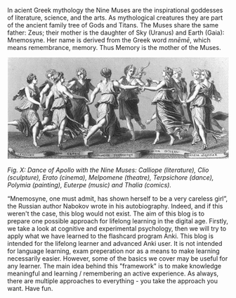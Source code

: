 In acient Greek mythology the Nine Muses are the inspirational goddesses of literature, science, and the arts. As mythological creatures they are part of the ancient family tree of Gods and Titans. The Muses share the same father: Zeus; their mother is the daughter of Sky (Uranus) and Earth (Gaia): Mnemosyne. Her name is derived from the Greek word *mnēmē*, which means remembrance, memory. Thus Memory is the mother of the Muses.

[source: https://upload.wikimedia.org/wikipedia/commons/8/88/NineMuses.gif]::
<img src="NineMuses.gif" width="650">

*Fig. X: Dance of Apollo with the Nine Muses: Calliope (literature), Clio (sculpture), Erato (cinema), Melpomene (theatre), Terpsichore (dance), Polymia (painting), Euterpe (music) and Thalia (comics).*

[source: http://brandl-art-articles.blogspot.com/2013/12/the-nine-arts-and-nine-muses.html + wiki]::

“Mnemosyne, one must admit, has shown herself to be a very careless girl”, the Russian author Nabokov wrote in his autobiography. Indeed, and if this weren't the case, this blog would not exist. The aim of this blog is to prepare one possible approach for lifelong learning in the digital age. Firstly, we take a look at cognitive and experimental psychology, then we will try to apply what we have learned to the flashcard program Anki. 
This blog is intended for the lifelong learner and advanced Anki user. It is not intended for language learning, exam preperation nor as a means to make learning necessarily easier. However, some of the basics we cover may be useful for any learner. The main idea behind this "framework" is to make knowledge meaningful and learning / remembering an active experience. As always, there are multiple approaches to everything - you take the approach you want. Have fun. 

